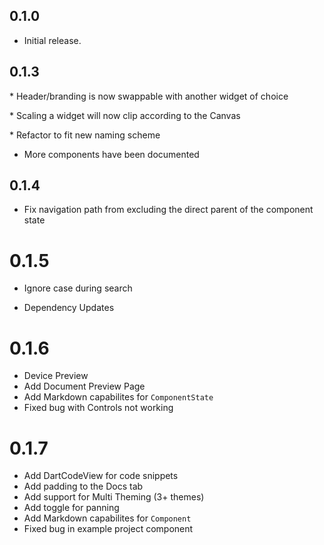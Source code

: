 ## 0.1.0

- Initial release.

## 0.1.3

\* Header/branding is now swappable with another widget of choice

\* Scaling a widget will now clip according to the Canvas

\* Refactor to fit new naming scheme

- More components have been documented

## 0.1.4

- Fix navigation path from excluding the direct parent of the component state

# 0.1.5

- Ignore case during search

- Dependency Updates

# 0.1.6

- Device Preview
- Add Document Preview Page
- Add Markdown capabilites for `ComponentState`
- Fixed bug with Controls not working

# 0.1.7

- Add DartCodeView for code snippets
- Add padding to the Docs tab
- Add support for Multi Theming (3+ themes)
- Add toggle for panning
- Add Markdown capabilites for `Component`
- Fixed bug in example project component
